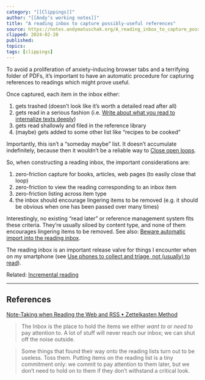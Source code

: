 ```yaml
---
category: "[[Clippings]]"
author: "[[Andyʼs working notes]]"
title: "A reading inbox to capture possibly-useful references"
source: https://notes.andymatuschak.org/A_reading_inbox_to_capture_possibly-useful_references
clipped: 2024-02-20
published: 
topics: 
tags: [clippings]
---
```


To avoid a proliferation of anxiety-inducing browser tabs and a terrifying folder of PDFs, it’s important to have an automatic procedure for capturing references to readings which might prove useful.

Once captured, each item in the inbox either:

1.  gets trashed (doesn’t look like it’s worth a detailed read after all)
2.  gets read in a serious fashion (i.e. [Write about what you read to internalize texts deeply](https://notes.andymatuschak.org/zB74H9CuWrosEuqve7jZyCo))
3.  gets read shallowly and filed in the reference library
4.  (maybe) gets added to some other list like “recipes to be cooked”

Importantly, this isn’t a “someday maybe” list. It doesn’t accumulate indefinitely, because then it wouldn’t be a reliable way to [Close open loops](https://notes.andymatuschak.org/zFuk9QqspNYHAgvzZc33ZGH).

So, when constructing a reading inbox, the important considerations are:

1.  zero-friction capture for books, articles, web pages (to easily close that loop)
2.  zero-friction to view the reading corresponding to an inbox item
3.  zero-friction listing across item type
4.  the inbox should encourage lingering items to be removed (e.g. it should be obvious when one has been passed over many times)

Interestingly, no existing “read later” or reference management system fits these criteria. They’re usually siloed by content type, and none of them encourages lingering items to be removed. See also: [Beware automatic import into the reading inbox](https://notes.andymatuschak.org/zL2SPWGitsD4TruNYBzSZ7s).

The reading inbox is an important release valve for things I encounter when on my smartphone (see [Use phones to collect and triage, not (usually) to read](https://notes.andymatuschak.org/z5WxoE5azJstBPkERETy5kv)).

Related: [Incremental reading](https://notes.andymatuschak.org/zHwr5v9VJGX3MzHyzz4V8wt)

---

## References

[Note-Taking when Reading the Web and RSS • Zettelkasten Method](https://zettelkasten.de/posts/reading-web-rss-note-taking/)

> The Inbox is the place to hold the items we either *want to* or *need to* pay attention to. A lot of stuff will never reach our inbox; we can shut off the noise outside.

> Some things that found their way onto the reading lists turn out to be useless. Toss them. Putting items on the reading list is a tiny commitment only: we commit to pay attention to them later, but we don’t need to hold on to them if they don’t withstand a critical look.